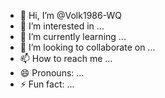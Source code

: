 - 👋 Hi, I’m @Volk1986-WQ
- 👀 I’m interested in ...
- 🌱 I’m currently learning ...
- 💞️ I’m looking to collaborate on ...
- 📫 How to reach me ...
- 😄 Pronouns: ...
- ⚡ Fun fact: ...

<!---
Volk1986-WQ/Volk1986-WQ is a ✨ special ✨ repository because its `README.md` (this file) appears on your GitHub profile.
You can click the Preview link to take a look at your changes.
--->
